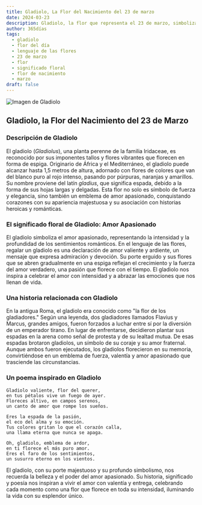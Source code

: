 ```yaml
---
title: Gladiolo, La Flor del Nacimiento del 23 de marzo
date: 2024-03-23
description: Gladiolo, la flor que representa el 23 de marzo, simboliza Amor apasionado. Descubre su fascinante historia, significado en el lenguaje de las flores y una poesía que celebra su belleza.
author: 365días
tags:
  - gladiolo
  - flor del día
  - lenguaje de las flores
  - 23 de marzo
  - flor
  - significado floral
  - flor de nacimiento
  - marzo
draft: false
---
```


![Imagen de Gladiolo](https://cdn.pixabay.com/photo/2020/07/13/18/56/flowers-5401735_640.jpg#center)


## Gladiolo, la Flor del Nacimiento del 23 de Marzo

### Descripción de Gladiolo

El gladiolo (_Gladiolus_), una planta perenne de la familia Iridaceae, es reconocido por sus imponentes tallos y flores vibrantes que florecen en forma de espiga. Originario de África y el Mediterráneo, el gladiolo puede alcanzar hasta 1,5 metros de altura, adornado con flores de colores que van del blanco puro al rojo intenso, pasando por púrpuras, naranjas y amarillos. Su nombre proviene del latín _gladius_, que significa espada, debido a la forma de sus hojas largas y delgadas. Esta flor no solo es símbolo de fuerza y elegancia, sino también un emblema de amor apasionado, conquistando corazones con su apariencia majestuosa y su asociación con historias heroicas y románticas.

### El significado floral de Gladiolo: Amor Apasionado

El gladiolo simboliza el amor apasionado, representando la intensidad y la profundidad de los sentimientos románticos. En el lenguaje de las flores, regalar un gladiolo es una declaración de amor valiente y ardiente, un mensaje que expresa admiración y devoción. Su porte erguido y sus flores que se abren gradualmente en una espiga reflejan el crecimiento y la fuerza del amor verdadero, una pasión que florece con el tiempo. El gladiolo nos inspira a celebrar el amor con intensidad y a abrazar las emociones que nos llenan de vida.

### Una historia relacionada con Gladiolo

En la antigua Roma, el gladiolo era conocido como "la flor de los gladiadores." Según una leyenda, dos gladiadores llamados Flavius y Marcus, grandes amigos, fueron forzados a luchar entre sí por la diversión de un emperador tirano. En lugar de enfrentarse, decidieron plantar sus espadas en la arena como señal de protesta y de su lealtad mutua. De esas espadas brotaron gladiolos, un símbolo de su coraje y su amor fraternal. Aunque ambos fueron ejecutados, los gladiolos florecieron en su memoria, convirtiéndose en un emblema de fuerza, valentía y amor apasionado que trasciende las circunstancias.

### Un poema inspirado en Gladiolo

```
Gladiolo valiente, flor del querer,  
en tus pétalos vive un fuego de ayer.  
Floreces altivo, en campos serenos,  
un canto de amor que rompe los sueños.  

Eres la espada de la pasión,  
el eco del alma y su emoción.  
Tus colores gritan lo que el corazón calla,  
una llama eterna que nunca se apaga.  

Oh, gladiolo, emblema de ardor,  
en ti florece el más puro amor.  
Eres el faro de los sentimientos,  
un susurro eterno en los vientos.  
```

El gladiolo, con su porte majestuoso y su profundo simbolismo, nos recuerda la belleza y el poder del amor apasionado. Su historia, significado y poesía nos inspiran a vivir el amor con valentía y entrega, celebrando cada momento como una flor que florece en toda su intensidad, iluminando la vida con su esplendor único.


